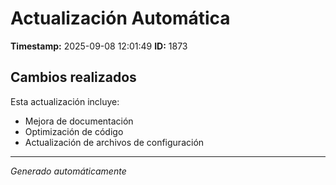 # Actualización Automática

**Timestamp:** 2025-09-08 12:01:49
**ID:** 1873

## Cambios realizados

Esta actualización incluye:
- Mejora de documentación
- Optimización de código
- Actualización de archivos de configuración

---
*Generado automáticamente*
